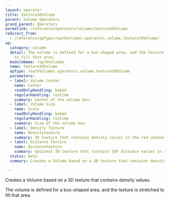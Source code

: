 ```yaml
---
layout: operator
title: texture3dVolume
parent: Volume Operators
grand_parent: Operators
permalink: /reference/operators/volume/texture3dVolume
redirect_from:
  - /reference/opType/raytkVolumes.operators.volume.texture3dVolume/
op:
  category: volume
  detail: The volume is defined for a box-shaped area, and the texture is stretched
    to fill that area.
  moduleName: raytkVolumes
  name: texture3dVolume
  opType: raytkVolumes.operators.volume.texture3dVolume
  parameters:
  - label: Volume Center
    name: Center
    readOnlyHandling: baked
    regularHandling: runtime
    summary: Center of the volume box.
  - label: Volume Size
    name: Scale
    readOnlyHandling: baked
    regularHandling: runtime
    summary: Size of the volume box.
  - label: Density Texture
    name: Densitytexture
    summary: 3D texture that contains density values in the red channel.
  - label: Distance Texture
    name: Distancetexture
    summary: Optional 3D texture that contains SDF distance values in the red channel.
  status: beta
  summary: Creates a Volume based on a 3D texture that contains density values.

---
```



Creates a Volume based on a 3D texture that contains density values.

The volume is defined for a box-shaped area, and the texture is stretched to fill that area.